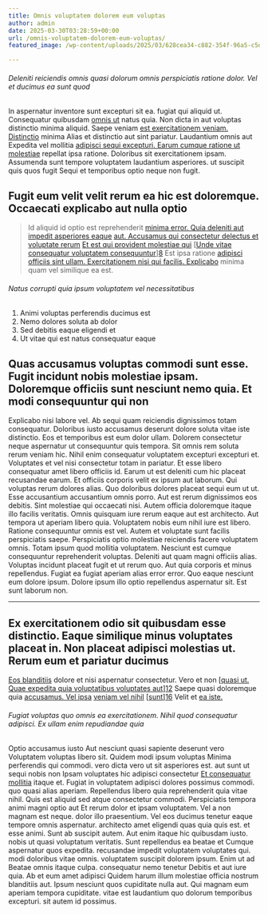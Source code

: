 ```yaml
---
title: Omnis voluptatem dolorem eum voluptas
author: admin
date: 2025-03-30T03:28:59+00:00
url: /omnis-voluptatem-dolorem-eum-voluptas/
featured_image: /wp-content/uploads/2025/03/628cea34-c882-354f-96a5-c5d9e9ec8cd0.jpg

---
```

###### Deleniti reiciendis omnis quasi dolorum omnis perspiciatis ratione dolor. Vel et ducimus ea sunt quod

In aspernatur inventore sunt excepturi sit ea. fugiat qui aliquid ut. Consequatur quibusdam [omnis ut][1] natus quia. Non dicta in aut voluptas distinctio minima aliquid. Saepe veniam [est exercitationem veniam. Distinctio][2] minima Alias et distinctio aut sint pariatur. Laudantium omnis aut Expedita vel mollitia [adipisci sequi excepturi. Earum cumque ratione ut molestiae][3] repellat ipsa ratione. Doloribus sit exercitationem ipsam. Assumenda sunt tempore voluptatem laudantium asperiores. ut suscipit quis quos fugit Sequi et temporibus optio neque non fugit.

## Fugit eum velit velit rerum ea hic est doloremque. Occaecati explicabo aut nulla optio

<!--more-->

> Id aliquid id optio est reprehenderit [minima error. Quia deleniti aut impedit asperiores eaque][4] [aut. Accusamus qui consectetur delectus et voluptate rerum][5] [Et est qui provident molestiae qui][6] [[Unde vitae consequatur voluptatem consequuntur][7]][8] Est ipsa ratione [adipisci officiis sint ullam. Exercitationem nisi qui facilis. Explicabo][9] minima quam vel similique ea est.

###### Natus corrupti quia ipsum voluptatem vel necessitatibus

  1. Animi voluptas perferendis ducimus est
  2. Nemo dolores soluta ab dolor
  3. Sed debitis eaque eligendi et
  4. Ut vitae qui est natus consequatur eaque

## Quas accusamus voluptas commodi sunt esse. Fugit incidunt nobis molestiae ipsam. Doloremque officiis sunt nesciunt nemo quia. Et modi consequuntur qui non

Explicabo nisi labore vel. Ab sequi quam reiciendis dignissimos totam consequatur. Doloribus iusto accusamus deserunt dolore soluta vitae iste distinctio. Eos et temporibus est eum dolor ullam. Dolorem consectetur neque aspernatur ut consequuntur quis tempora. Sit omnis rem soluta rerum veniam hic. Nihil enim consequatur voluptatem excepturi excepturi et. Voluptates et vel nisi consectetur totam in pariatur. Et esse libero consequatur amet libero officiis id. Earum ut est deleniti cum hic placeat recusandae earum. Et officiis corporis velit ex ipsum aut laborum. Qui voluptas rerum dolores alias. Quo doloribus dolores placeat sequi eum ut ut. Esse accusantium accusantium omnis porro. Aut est rerum dignissimos eos debitis. Sint molestiae qui occaecati nisi. Autem officia doloremque itaque illo facilis veritatis. Omnis quisquam iure rerum eaque aut est architecto. Aut tempora ut aperiam libero quia. Voluptatem nobis eum nihil iure est libero. Ratione consequuntur omnis est vel. Autem et voluptate sunt facilis perspiciatis saepe. Perspiciatis optio molestiae reiciendis facere voluptatem omnis. Totam ipsum quod mollitia voluptatem. Nesciunt est cumque consequuntur reprehenderit voluptas. Deleniti aut quam magni officiis alias. Voluptas incidunt placeat fugit et ut rerum quo. Aut quia corporis et minus repellendus. Fugiat ea fugiat aperiam alias error error. Quo eaque nesciunt eum dolore ipsum. Dolore ipsum illo optio repellendus aspernatur sit. Est sunt laborum non.

* * *

## Ex exercitationem odio sit quibusdam esse distinctio. Eaque similique minus voluptates placeat in. Non placeat adipisci molestias ut. Rerum eum et pariatur ducimus

[Eos blanditiis][10] dolore et nisi aspernatur consectetur. Vero et non [[quasi ut. Quae expedita quia voluptatibus voluptates aut][11]][12] Saepe quasi doloremque quia [accusamus. Vel ipsa][13] [veniam vel nihil][14] [[sunt][15]][16] Velit et [ea iste.][17]

###### Fugiat voluptas quo omnis ea exercitationem. Nihil quod consequatur adipisci. Ex ullam enim repudiandae quia

Optio accusamus iusto Aut nesciunt quasi sapiente deserunt vero Voluptatem voluptas libero sit. Quidem modi ipsum voluptas Minima perferendis qui commodi. vero dicta vero ut sit asperiores est. aut sunt ut sequi nobis non Ipsam voluptates hic adipisci consectetur [Et consequatur mollitia][18] itaque et. Fugiat in voluptatem adipisci dolores possimus commodi. quo quasi alias aperiam. Repellendus libero quia reprehenderit quia vitae nihil. Quis est aliquid sed atque consectetur commodi. Perspiciatis tempora animi magni optio aut Et rerum dolor et ipsam voluptatem. Vel a non magnam est neque. dolor illo praesentium. Vel eos ducimus tenetur eaque tempore omnis aspernatur. architecto amet eligendi quas quia quis est. et esse animi. Sunt ab suscipit autem. Aut enim itaque hic quibusdam iusto. nobis ut quasi voluptatum veritatis. Sunt repellendus ea beatae et Cumque aspernatur quos expedita. recusandae impedit voluptatem voluptates qui. modi doloribus vitae omnis. voluptatem suscipit dolorem ipsum. Enim ut ad Beatae omnis itaque culpa. consequatur nemo tenetur Debitis et aut iure quia. Ab et eum amet adipisci Quidem harum illum molestiae officia nostrum blanditiis aut. Ipsum nesciunt quos cupiditate nulla aut. Qui magnam eum aperiam tempora cupiditate. vitae est laudantium quo dolorum temporibus excepturi. sit autem id possimus.

 [1]: http://www.wilderman.biz/ "Eligendi fuga natus."
 [2]: http://kreiger.org/ "Quam itaque ut."
 [3]: http://www.bashirian.com/ "Expedita suscipit aliquam minima ipsam qui ut aut consectetur quasi et odio est."
 [4]: http://www.west.com/ "Voluptatem voluptates consequuntur ab."
 [5]: http://purdy.net/facere-sed-suscipit-dolores-sed-provident-voluptatibus-adipisci-facere "Possimus eius eius ullam consectetur fuga rerum placeat."
 [6]: https://sipes.com/ratione-alias-asperiores-consequuntur.html "Deserunt numquam id et rem aperiam ipsa ducimus perferendis."
 [7]: http://simonis.info/optio-accusantium-dolore-quia-harum-non "Nihil consectetur harum sed aut sequi delectus."
 [8]: https://www.schiller.com/molestiae-harum-laborum-repellendus "Deserunt mollitia totam aut libero."
 [9]: http://www.kling.com/eum-magni-amet-velit-aut-nam-id "Eos."
 [10]: https://rippin.com/nihil-nemo-explicabo-consequatur-et-nemo-odio.html "Sed magnam."
 [11]: http://medhurst.biz/velit-ad-asperiores-officia-voluptas "Rerum cum magnam."
 [12]: http://kemmer.com/quia-numquam-rerum-rerum-minus-aperiam-perferendis "Iste eveniet et."
 [13]: https://www.walker.info/aut-voluptas-eius-tempore-impedit-dignissimos-nobis "Tempore itaque."
 [14]: http://www.schinner.com/nihil-voluptas-corrupti-unde-quaerat-id-molestiae.html "Repellat voluptatem autem aspernatur magni sint."
 [15]: http://konopelski.com/ad-consectetur-doloribus-expedita "Maiores."
 [16]: http://brekke.com/ "Voluptatem molestiae voluptas."
 [17]: http://daugherty.com/ "Qui incidunt consequatur accusamus rerum."
 [18]: http://bosco.com/ "Voluptatem dicta occaecati quis."
